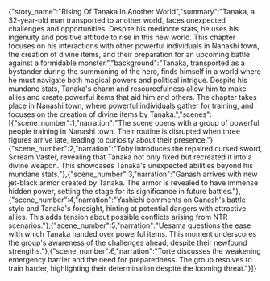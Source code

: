 {"story_name":"Rising Of Tanaka In Another World","summary":"Tanaka, a 32-year-old man transported to another world, faces unexpected challenges and opportunities. Despite his mediocre stats, he uses his ingenuity and positive attitude to rise in this new world. This chapter focuses on his interactions with other powerful individuals in Nanashi town, the creation of divine items, and their preparation for an upcoming battle against a formidable monster.","background":"Tanaka, transported as a bystander during the summoning of the hero, finds himself in a world where he must navigate both magical powers and political intrigue. Despite his mundane stats, Tanaka's charm and resourcefulness allow him to make allies and create powerful items that aid him and others. The chapter takes place in Nanashi town, where powerful individuals gather for training, and focuses on the creation of divine items by Tanaka.","scenes":[{"scene_number":1,"narration":"The scene opens with a group of powerful people training in Nanashi town. Their routine is disrupted when three figures arrive late, leading to curiosity about their presence."},{"scene_number":2,"narration":"Toby introduces the repaired cursed sword, Scream Vaster, revealing that Tanaka not only fixed but recreated it into a divine weapon. This showcases Tanaka's unexpected abilities beyond his mundane stats."},{"scene_number":3,"narration":"Ganash arrives with new jet-black armor created by Tanaka. The armor is revealed to have immense hidden power, setting the stage for its significance in future battles."},{"scene_number":4,"narration":"Yashichi comments on Ganash's battle style and Tanaka's foresight, hinting at potential dangers with attractive allies. This adds tension about possible conflicts arising from NTR scenarios."},{"scene_number":5,"narration":"Uesama questions the ease with which Tanaka handed over powerful items. This moment underscores the group's awareness of the challenges ahead, despite their newfound strengths."},{"scene_number":6,"narration":"Torte discusses the weakening emergency barrier and the need for preparedness. The group resolves to train harder, highlighting their determination despite the looming threat."}]}